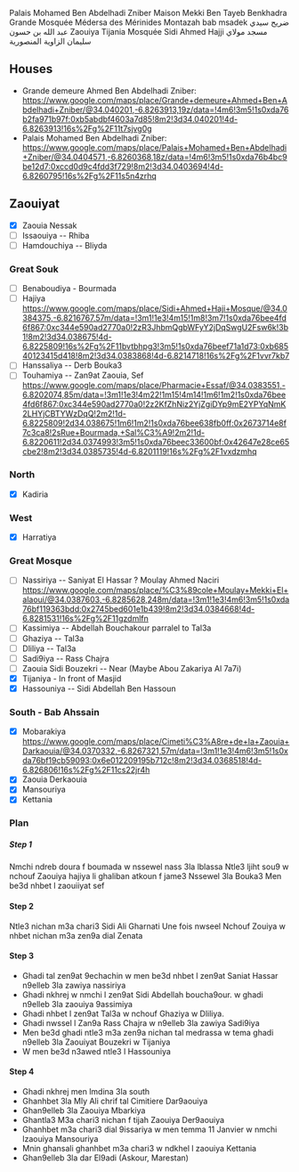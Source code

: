  Palais Mohamed Ben Abdelhadi Zniber
 Maison Mekki Ben Tayeb Benkhadra
 Grande Mosquée
 Médersa des Mérinides
 Montazah bab msadek
 ضريح سيدي عبد الله بن حسون
 Zaouiya Tijania
 Mosquée Sidi Ahmed Hajji
 مسجد مولاي سليمان
 الزاوية المنصورية


## Houses
- Grande demeure Ahmed Ben Abdelhadi Zniber: https://www.google.com/maps/place/Grande+demeure+Ahmed+Ben+Abdelhadi+Zniber/@34.040201,-6.8263913,19z/data=!4m6!3m5!1s0xda76b2fa971b97f:0xb5abdbf4603a7d85!8m2!3d34.040201!4d-6.8263913!16s%2Fg%2F11t7sjvg0g
- Palais Mohamed Ben Abdelhadi Zniber: https://www.google.com/maps/place/Palais+Mohamed+Ben+Abdelhadi+Zniber/@34.0404571,-6.8260368,18z/data=!4m6!3m5!1s0xda76b4bc9be12d7:0xccd0d9c4fdd3f729!8m2!3d34.0403694!4d-6.8260795!16s%2Fg%2F11s5n4zrhq

## Zaouiyat
- [X] Zaouia Nessak
- [ ] Issaouiya -- Rhiba
- [ ] Hamdouchiya -- Bliyda

### Great Souk
- [ ] Benaboudiya - Bourmada
- [ ] Hajiya https://www.google.com/maps/place/Sidi+Ahmed+Haji+Mosque/@34.0384375,-6.8216767,57m/data=!3m1!1e3!4m15!1m8!3m7!1s0xda76bee4fd6f867:0xc344e590ad2770a0!2zR3JhbmQgbWFyY2jDqSwgU2Fsw6k!3b1!8m2!3d34.038675!4d-6.8225809!16s%2Fg%2F11bvtbhpg3!3m5!1s0xda76beef71a1d73:0xb68540123415d418!8m2!3d34.0383868!4d-6.8214718!16s%2Fg%2F1vvr7kb7
- [ ] Hanssaliya -- Derb Bouka3
- [ ] Touhamiya -- Zan9at Zaouia, Sef https://www.google.com/maps/place/Pharmacie+Essaf/@34.0383551,-6.8202074,85m/data=!3m1!1e3!4m22!1m15!4m14!1m6!1m2!1s0xda76bee4fd6f867:0xc344e590ad2770a0!2z2KfZhNiz2YjZgiDYp9mE2YPYqNmK2LHYjCBTYWzDqQ!2m2!1d-6.8225809!2d34.038675!1m6!1m2!1s0xda76bee638fb0ff:0x2673714e8f7c3ca8!2sRue+Bourmada,+Sal%C3%A9!2m2!1d-6.8220611!2d34.0374993!3m5!1s0xda76beec33600bf:0x42647e28ce65cbe2!8m2!3d34.0385735!4d-6.8201119!16s%2Fg%2F1vxdzmhq

### North
- [X] Kadiria


### West
- [X] Harratiya

### Great Mosque

- [ ] Nassiriya -- Saniyat El Hassar ? Moulay Ahmed Naciri https://www.google.com/maps/place/%C3%89cole+Moulay+Mekki+El+alaoui/@34.0387603,-6.8285628,248m/data=!3m1!1e3!4m6!3m5!1s0xda76bf119363bdd:0x2745bed601e1b439!8m2!3d34.0384668!4d-6.8281531!16s%2Fg%2F11gzdmlfn
- [ ] Kassimiya -- Abdellah Bouchakour parralel to Tal3a
- [ ] Ghaziya -- Tal3a
- [ ] Dliliya -- Tal3a
- [ ] Sadi9iya -- Rass Chajra
- [ ] Zaouia Sidi Bouzekri -- Near (Maybe Abou Zakariya Al 7a7i)
- [X] Tijaniya - In front of Masjid
- [X] Hassouniya -- Sidi Abdellah Ben Hassoun

### South - Bab Ahssain

- [X] Mobarakiya https://www.google.com/maps/place/Cimeti%C3%A8re+de+la+Zaouia+Darkaouia/@34.0370332,-6.8267321,57m/data=!3m1!1e3!4m6!3m5!1s0xda76bf19cb59093:0x6e012209195b712c!8m2!3d34.0368518!4d-6.826806!16s%2Fg%2F11cs22jr4h
- [X] Zaouia Derkaouia
- [X] Mansouriya
- [X] Kettania

### Plan
##### Step 1
Nmchi ndreb doura f boumada w nssewel nass 3la lblassa
Ntle3 ljiht sou9 w nchouf Zaouiya hajiya li ghaliban atkoun f jame3
Nssewel 3la Bouka3
Men be3d nhbet l zaouiiyat sef

#### Step 2
Ntle3 nichan m3a chari3 Sidi Ali Gharnati
Une fois nwseel Nchouf Zouiya w nhbet nichan m3a zen9a dial Zenata

#### Step 3
- Ghadi tal zen9at 9echachin w men be3d nhbet l zen9at Saniat Hassar n9elleb 3la zawiya nassiriya
- Ghadi nkhrej w nmchi l zen9at Sidi Abdellah boucha9our. w ghadi n9elleb 3la zaouiya 9assimiya
- Ghadi nhbet l zen9at Tal3a w nchouf Ghaziya w Dliliya.
- Ghadi nwssel l Zan9a Rass Chajra w n9elleb 3la zawiya Sadi9iya
- Men be3d ghadi ntle3 m3a zen9a nichan tal medrassa w tema ghadi n9elleb 3la Zaouiyat Bouzekri w Tijaniya
- W men be3d n3awed ntle3 l Hassouniya

#### Step 4
- Ghadi nkhrej men lmdina 3la south
- Ghanhbet 3la Mly Ali chrif tal Cimitiere Dar9aouiya
- Ghan9elleb 3la Zaouiya Mbarkiya
- Ghantla3 M3a chari3 nichan f tijah Zaouiya Der9aouiya
- Ghanhbet m3a chari3 dial 9issariya w men temma 11 Janvier w nmchi lzaouiya Mansouriya
- Mnin ghansali ghanhbet m3a chari3 w ndkhel l zaouiya Kettania
- Ghan9elleb 3la dar El9adi (Askour, Marestan)

